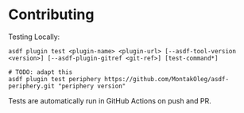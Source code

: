 # Contributing

Testing Locally:

```shell
asdf plugin test <plugin-name> <plugin-url> [--asdf-tool-version <version>] [--asdf-plugin-gitref <git-ref>] [test-command*]

# TODO: adapt this
asdf plugin test periphery https://github.com/MontakOleg/asdf-periphery.git "periphery version"
```

Tests are automatically run in GitHub Actions on push and PR.
